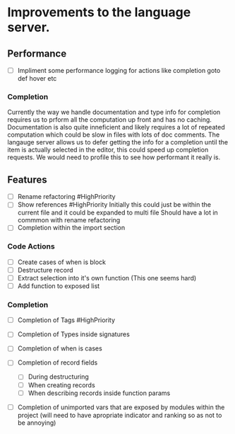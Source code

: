 # Improvements to the language server.

## Performance
- [ ] Impliment some performance logging for actions like completion goto def hover etc

### Completion  
Currently the way we handle documentation and type info for completion requires us to prform all the computation up front and has no caching. Documentation is also quite inneficient and likely requires a lot of repeated computation which could be slow in files with lots of doc comments.  The langauge server allows us to defer getting the info for a completion until the item is actually selected in the editor, this could speed up completion requests. 
We would need to profile this to see how performant it really is.

## Features
- [ ] Rename refactoring #HighPriority
- [ ] Show references #HighPriority
	Initially this could just be within the current file and it could be expanded to multi file
	Should have a lot in commmon with rename refactoring
- [ ] Completion within the import section 

### Code Actions
- [ ] Create cases of when is block  
- [ ] Destructure record
- [ ] Extract selection into it's own function (This one seems hard)
- [ ] Add function to exposed list 

### Completion
- [ ] Completion of Tags #HighPriority
- [ ] Completion of Types inside signatures

- [ ] Completion of when is cases
- [ ] Completion of record fields 
	- [ ] During destructuring
	- [ ] When creating records
	- [ ] When describing records inside function params

- [ ] Completion of unimported vars that are exposed by modules within the project (will need to have apropriate indicator and ranking so as not to be annoying)
 
 



	
